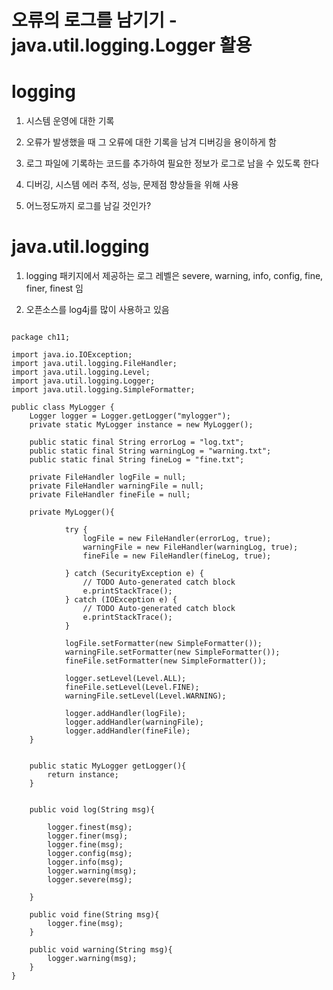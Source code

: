 # 오류의 로그를 남기기 - java.util.logging.Logger 활용

# logging

1. 시스템 운영에 대한 기록

2. 오류가 발생했을 때 그 오류에 대한 기록을 남겨 디버깅을 용이하게 함

3. 로그 파일에 기록하는 코드를 추가하여 필요한 정보가 로그로 남을 수 있도록 한다

4. 디버깅, 시스템 에러 추적, 성능, 문제점 향상들을 위해 사용

5. 어느정도까지 로그를 남길 것인가?

# java.util.logging

1. logging 패키지에서 제공하는 로그 레벨은 severe, warning, info, config, fine, finer, finest 임 

2. 오픈소스를 log4j를 많이 사용하고 있음

```

package ch11;

import java.io.IOException;
import java.util.logging.FileHandler;
import java.util.logging.Level;
import java.util.logging.Logger;
import java.util.logging.SimpleFormatter;

public class MyLogger {
	Logger logger = Logger.getLogger("mylogger");
	private static MyLogger instance = new MyLogger();
	
	public static final String errorLog = "log.txt";
	public static final String warningLog = "warning.txt";
	public static final String fineLog = "fine.txt";
	
	private FileHandler logFile = null;
	private FileHandler warningFile = null;
	private FileHandler fineFile = null;

	private MyLogger(){
	
			try {
				logFile = new FileHandler(errorLog, true);
				warningFile = new FileHandler(warningLog, true);
				fineFile = new FileHandler(fineLog, true);
				
			} catch (SecurityException e) {
				// TODO Auto-generated catch block
				e.printStackTrace();
			} catch (IOException e) {
				// TODO Auto-generated catch block
				e.printStackTrace();
			}
	
			logFile.setFormatter(new SimpleFormatter());
			warningFile.setFormatter(new SimpleFormatter());
			fineFile.setFormatter(new SimpleFormatter());
			
			logger.setLevel(Level.ALL);
			fineFile.setLevel(Level.FINE);
			warningFile.setLevel(Level.WARNING);
			
			logger.addHandler(logFile);
			logger.addHandler(warningFile);
			logger.addHandler(fineFile);
	}	
	
	
	public static MyLogger getLogger(){
		return instance;
	}

	
	public void log(String msg){
		
		logger.finest(msg);
		logger.finer(msg);
		logger.fine(msg);
		logger.config(msg);
		logger.info(msg);
		logger.warning(msg);
		logger.severe(msg);
		
	}
	
	public void fine(String msg){
		logger.fine(msg);
	}
	
	public void warning(String msg){
		logger.warning(msg);
	}
}


```